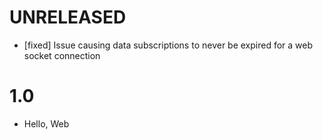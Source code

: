 # UNRELEASED

  * [fixed] Issue causing data subscriptions to never be expired for a web socket connection

# 1.0

  * Hello, Web
